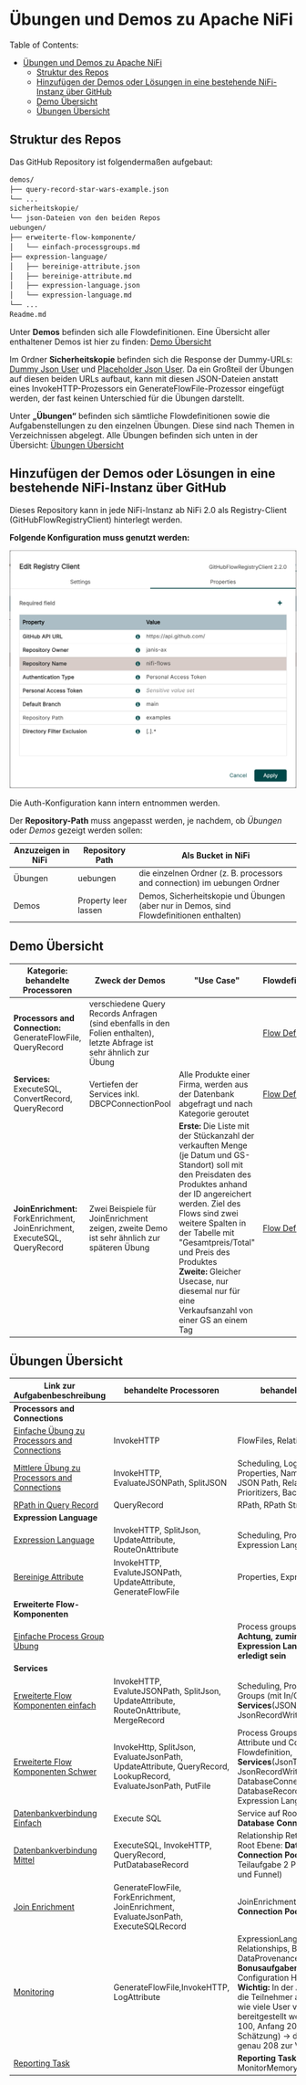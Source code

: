 # Übungen und Demos zu Apache NiFi

Table of Contents:

- [Übungen und Demos zu Apache NiFi](#übungen-und-demos-zu-apache-nifi)
  - [Struktur des Repos](#struktur-des-repos)
  - [Hinzufügen der Demos oder Lösungen in eine bestehende NiFi-Instanz über GitHub](#hinzufügen-der-demos-oder-lösungen-in-eine-bestehende-nifi-instanz-über-github)
  - [Demo Übersicht](#demo-übersicht)
  - [Übungen Übersicht](#übungen-übersicht)

## Struktur des Repos

Das GitHub Repository ist folgendermaßen aufgebaut:

```txt
demos/
├── query-record-star-wars-example.json
└── ...
sicherheitskopie/
└── json-Dateien von den beiden Repos
uebungen/
├── erweiterte-flow-komponente/
│   └── einfach-processgroups.md
├── expression-language/
│   ├── bereinige-attribute.json
│   ├── bereinige-attribute.md
│   ├── expression-language.json
│   └── expression-language.md
└── ...
Readme.md
```

Unter **Demos** befinden sich alle Flowdefinitionen. Eine Übersicht aller enthaltener Demos ist hier zu finden: [Demo Übersicht](#demo-übersicht)

Im Ordner **Sicherheitskopie** befinden sich die Response der Dummy-URLs: [Dummy Json User](https://dummyjson.com/users) und [Placeholder Json User](https://jsonplaceholder.typicode.com/users). Da ein Großteil der Übungen auf diesen beiden URLs aufbaut, kann mit diesen JSON-Dateien anstatt eines InvokeHTTP-Prozessors ein GenerateFlowFile-Prozessor eingefügt werden, der fast keinen Unterschied für die Übungen darstellt.

Unter **„Übungen“** befinden sich sämtliche Flowdefinitionen sowie die Aufgabenstellungen zu den einzelnen Übungen.
Diese sind nach Themen in Verzeichnissen abgelegt. Alle Übungen befinden sich unten in der Übersicht: [Übungen Übersicht](#übungen-übersicht)

## Hinzufügen der Demos oder Lösungen in eine bestehende NiFi-Instanz über GitHub

Dieses Repository kann in jede NiFi-Instanz ab NiFi 2.0 als Registry-Client (GitHubFlowRegistryClient) hinterlegt werden.

**Folgende Konfiguration muss genutzt werden:**

![GitHub FlowRegistry-Client](githubclient.png)

Die Auth-Konfiguration kann intern entnommen werden.

Der **Repository-Path** muss angepasst werden, je nachdem, ob *Übungen* oder *Demos* gezeigt werden sollen:

| Anzuzeigen in NiFi  | Repository Path | Als Bucket in NiFi|
| --------------- | ---------- | ---------- |
| Übungen  | uebungen | die einzelnen Ordner (z. B. processors and connection) im uebungen Ordner |
| Demos | Property leer lassen | Demos, Sicherheitskopie und Übungen (aber nur in Demos, sind Flowdefinitionen  enthalten) |

## Demo Übersicht

| Kategorie: behandelte Processoren  | Zweck der Demos | "Use Case" | Flowdefinition |
| --------------- | ---------- |----|----|
| **Processors and Connection:** GenerateFlowFile, QueryRecord | verschiedene Query Records Anfragen (sind ebenfalls in den Folien enthalten), letzte Abfrage ist sehr ähnlich zur Übung | |[Flow Defintion](/demos/query-record-star-wars-example.json)|
| **Services:** ExecuteSQL, ConvertRecord, QueryRecord | Vertiefen der Services inkl. DBCPConnectionPool | Alle Produkte einer Firma, werden aus der Datenbank abgefragt und nach Kategorie geroutet |[Flow Defintion](/demos/product-data-routing.json)|
| **JoinEnrichment:** ForkEnrichment, JoinEnrichment, ExecuteSQL, QueryRecord  | Zwei Beispiele für JoinEnrichment zeigen, zweite Demo ist sehr ähnlich zur späteren Übung | **Erste:** Die Liste mit der Stückanzahl der verkauften Menge (je Datum und GS-Standort) soll mit den Preisdaten des Produktes anhand der ID angereichert werden. Ziel des Flows sind zwei weitere Spalten in der Tabelle mit "Gesamtpreis/Total" und Preis des Produktes</br> **Zweite:** Gleicher Usecase, nur diesemal nur für eine Verkaufsanzahl von einer GS an einem Tag |[Flow Defintion](/demos/product-data-join-enrichment.json)|

## Übungen Übersicht

| Link zur Aufgabenbeschreibung | behandelte Processoren | behandelte Themen | Level | Flowdefinition |
| ----- | ---------- | ---------- |----|----|
| **Processors and Connections** |||||
| [Einfache Übung zu Processors and Connections](/uebungen/processors-and-connection/einfach-processors-and-connections.md) | InvokeHTTP | FlowFiles, Relationships, Funnel | sehr leicht | nicht nötig |
| [Mittlere Übung zu Processors and Connections](/uebungen/processors-and-connection/mittel-processors-and-connections.md) | InvokeHTTP, EvaluateJSONPath, SplitJSON | Scheduling, Log-Level, Properties, Namensänderung, JSON Path, Relationships, Prioritizers, Back Pressure | mittel | [Flowdefinition](uebungen/processors-and-connection/mittel-processors-and-connections.json) |
| [RPath in Query Record](/uebungen/processors-and-connection/rpath-with-query-record.md) | QueryRecord | RPath, RPath String |mittel|[Flowdefinition](uebungen/processors-and-connection/rpath-in-query-record.json)|
| **Expression Language** |||||
| [Expression Language](/uebungen/expression-language/expression-language.md) | InvokeHTTP, SplitJson, UpdateAttribute, RouteOnAttribute | Scheduling, Properties, Expression Language, JsonPath | leicht | [Flowdefinition](uebungen/expression-language/expression-language.json) |
| [Bereinige Attribute](/uebungen/expression-language/bereinige-attribute.md) | InvokeHTTP, EvaluteJSONPath, UpdateAttribute, GenerateFlowFile | Properties, Expression Language | leicht | [Flowdefinition](uebungen/expression-language/expression-language.json) |
| **Erweiterte Flow-Komponenten** |||||
| [Einfache Process Group Übung](/uebungen/erweiterte-flow-komponenten/einfach-processgroups.md) | | Process groups, In/Out Port, **Achtung, zumindest die Expression Language muss erledigt sein** | sehr leicht | nicht nötig |
| **Services** |||||
| [Erweiterte Flow Komponenten einfach](/uebungen/services/einfach-erweiterte-flow-komponenten.md) | InvokeHTTP, EvaluteJSONPath, SplitJson, UpdateAttribute, RouteOnAttribute, MergeRecord | Scheduling, Properties, Process Groups (mit In/Out Port), **Services**(JSONTreeReader, JsonRecordWriter) | leicht | [Flowdefinition](uebungen/services/einfach-erweiterte-flow-komponenten.json) |
| [Erweiterte Flow Komponenten Schwer](/uebungen/services/schwer-erweiterte-flow-komponenten.md) | InvokeHttp, SplitJson, EvaluateJsonPath, UpdateAttribute, QueryRecord, LookupRecord, EvaluateJsonPath, PutFile | Process Groups, Arbeiten mit Attribute und Content, Flowdefinition, **Services**(JsonTreeReader, JsonRecordWriter, DatabaseConnectionPool, DatabaseRecordLookupService), Expression Language | schwer |[Flowdefinition](uebungen/services/schwer-erweiterte-flow-komponente.json)|
| [Datenbankverbindung Einfach](/uebungen/services/einfach-datenbankverbindung.md) | Execute SQL | Service auf Root Ebene: **Database Connection Pool**| leicht | [Flowdefinition](uebungen/services/einfach-datenbankverbindung.json) |
| [Datenbankverbindung Mittel](/uebungen/services/mittel-datenbankverbindung.md) | ExecuteSQL, InvokeHTTP, QueryRecord, PutDatabaseRecord | Relationship Retry, Service auf Root Ebene: **Database Connection Pool** (zusätzlich in Teilaufgabe 2 Process Groups und Funnel) | mittel | [Flowdefinition](uebungen/services/mittel-datenbankverbindung.json) |
| [Join Enrichment](/uebungen/join-enrichment/join-enrichment.md)|GenerateFlowFile, ForkEnrichment, JoinEnrichment, EvaluateJsonPath, ExecuteSQLRecord|JoinEnrichment, **Database Connection Pool**|mittel|[Flowdefinition](uebungen/services/join-enrichment.json)|
| [Monitoring](/uebungen/services/monitoring.md)|GenerateFlowFile,InvokeHTTP, LogAttribute | ExpressionLanguage, Relationships, Bulletin Board, DataProvenance (inkl. Lineage), **Bonusaufgaben:** Flow Configuration History, Summary </br> **Wichtig:** In der Aufgabe sollen die Teilnehmer auch abschätzen, wie viele User von der API bereitgestellt werden. (Ende 100, Anfang 200 ist eine gute Schätzung) -> die API stellt genau 208 zur Verfügung |mittel|[Flowdefinition](uebungen/services/monitoring.json)|
| [Reporting Task](/uebungen/services/reporting-task.md)||**Reporting Task:** MonitorMemory, NiFi API | leicht/mittel | keine vonnöten |
